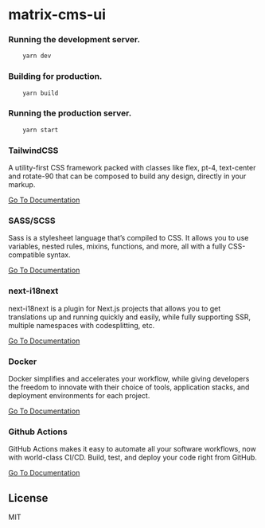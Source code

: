 # matrix-cms-ui

### Running the development server.

```bash
    yarn dev
```

### Building for production.

```bash
    yarn build
```

### Running the production server.

```bash
    yarn start
```


### **TailwindCSS**

A utility-first CSS framework packed with classes like flex, pt-4, text-center and rotate-90 that can be composed to build any design, directly in your markup.

[Go To Documentation](https://tailwindcss.com/docs)

### **SASS/SCSS**

Sass is a stylesheet language that’s compiled to CSS. It allows you to use variables, nested rules, mixins, functions, and more, all with a fully CSS-compatible syntax.

[Go To Documentation](https://sass-lang.com/documentation)

### **next-i18next**

next-i18next is a plugin for Next.js projects that allows you to get translations up and running quickly and easily, while fully supporting SSR, multiple namespaces with codesplitting, etc.

[Go To Documentation](https://github.com/isaachinman/next-i18next)

### **Docker**

Docker simplifies and accelerates your workflow, while giving developers the freedom to innovate with their choice of tools, application stacks, and deployment environments for each project.

[Go To Documentation](https://www.docker.com/get-started)

### **Github Actions**

GitHub Actions makes it easy to automate all your software workflows, now with world-class CI/CD. Build, test, and deploy your code right from GitHub.

[Go To Documentation](https://docs.github.com/en/actions)

## License

MIT
